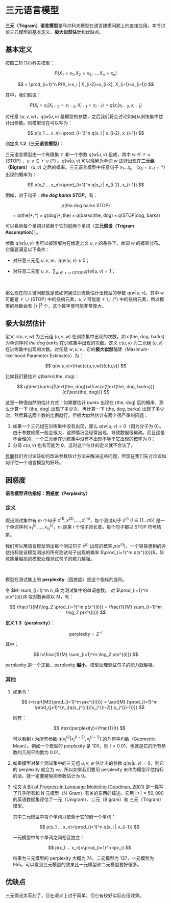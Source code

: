 # 三元语言模型

**三元（Trigram）语言模型**是马尔科夫模型在语言建模问题上的直接应用。本节讨论三元模型的基本定义、**极大似然估计**和优缺点。



## 基本定义

按照二阶马尔科夫模型：

$$
P(X_1 = x_1, X_2 = x_2, ... , X_n = x_n) 
$$

$$
= \prod_{i=1}^n P(X_i=x_i | X_{i-2}=x_{i-2}, X_{i-1}=x_{i-1})
$$

其中，我们假设：

$$
P(X_i=x_i | X_{i-2}=x_{i-2}, X_{i-1}=x_{i-1}) = q(x_i | x_{i-2}, x_{i-1})
$$

对任意 $(u,v,w)$，$q(w|u,v)$ 是模型的参数，之后我们将会讨论如何从训练集中估计出参数。则模型现在可以写为：

$$
p(x_1 ... x_n)=\prod_{i=1}^n q(x_i | x_{i-2}, x_{i-1})
$$

则**定义 1.2（三元语言模型）**：

三元语言模型由一个有限集 $\mathcal{V}$ 和一个参数 $q(w|u,v)$ 组成，其中 $w \in \mathcal{V} \cup \{\text{STOP}\}$ ，$u,v \in \mathcal{V} \cup \{*\}$ 。$q(w|u,v)$ 可以理解为单词 $w$ 正好出现在**二元组（Bigram）** $(u,v)$ 之后的概率。三元语言模型中任意句子 $x_1 ... x_n$ （$x_0 = x_{-1} = *$）出现的概率为：

$$
p(x_1 ... x_n)=\prod_{i=1}^n q(x_i | x_{i-2}, x_{i-1})
$$

例如，对于句子：***the dog barks STOP***，有：

$$
p(\text{the dog barks STOP})
$$

$$
=q(\text{the}|*,*) \times q(\text{dog}|*,\text{the}) \times q(\text{barks}|\text{the, dog}) \times q(\text{STOP}|\text{dog, barks})
$$

可以看到每个单词只依赖于它的前两个单词（**三元假设（Trigram Assumption）**）。

参数 $q(w|u,v)$ 也可以被理解为在给定上文 $u,v$ 的条件下，单词 $w$ 的概率分布。它需要满足以下条件：

- 对任意三元组 $u,v,w$，$q(w|u,v) \geq 0$；

- 对任意二元组 $u,v$，$\sum_{w \in \mathcal{V} \cup \{\text{STOP}\}} q(w|u,v) = 1$；

<br>

那么现在的关键问题就是该如何通过训练集估计出模型的参数 $q(w|u,v)$。其中 $w$ 可能是 $\mathcal{V} \cup \{\text{STOP}\}$ 中的任何元素，$u,v$ 可能是 $\mathcal{V} \cup \{*\}$ 中的任何元素，所以模型的参数会有 $|\mathcal{V}|^3$ 个，这个数字很可能非常庞大。



## 极大似然估计

定义 $c(u,v,w)$ 为三元组  $(u, v, w)$ 在训练集中出现的次数，如 $c(\text{the, dog, barks})$ 为单词序列 *the dog barks* 在训练集中出现的次数。定义 $c(u,v)$ 为二元组 $(u,v)$ 在训练集中出现的次数。对任意 $w,u,v$，它的**极大似然估计**（Maximum-likelihood Parameter Estimates）为：

$$
q(w|u,v)=\frac{c(u,v,w)}{c(u,v)}
$$

比如我们要估计 $q(\text{barks} | \text{the, dog})$：

$$
q(\text{barks}|\text{the, dog})=\frac{c(\text{the, dog, barks})}{c(\text{the, dog})}
$$

这是一种很自然的估计方式：如果要估计 $barks$ 出现在 $(\text{the, dog})$ 后的概率，那么计算一下 $(\text{the, dog})$ 出现了多少次，再计算一下 $(\text{the, dog, barks})$ 出现了多少次，然后算这两个数的比例就行。但极大似然估计有两个很严重的问题：

1. 如果一个三元组在训练集中没有出现，那么 $q(w|u,v)=0$（因为分子为 0）。由于参数规模一般会很大，这种情况会经常出现，导致数据很稀疏。而且这是不合理的，一个三元组在训练集中没有不出现不等于它出现的概率为 0；
2. 分母 $c(u,v)$ 也有可能为 0，这时这个估计的定义就不合法了。

[后面](/ai/nlp/language-modeling/smoothed-estimation-of-trigram-models/)我们会讨论该如何改进参数估计方法来解决这些问题，但现在我们先讨论该如何评估一个语言模型的好坏。



## 困惑度

**语言模型评估指标：困惑度（Perplexity）**

### 定义

假设测试集中有 $m$ 个句子 $x^{(1)},x^{(2)}, ... ,x^{(m)}$，每个测试句子 $x^{(i)} \ (i \in \{1 ... m\})$ 是一个单词序列 $x_1^{(i)},...,x_{n_i}^{(i)}$，$n_i$ 是第 $i$ 个句子的长度，每个句子都以 STOP 符号结尾。

我们可以用语言模型测出每个测试句子 $x^{(i)}$ 出现的概率 $p(x^{(i)})$。一个容易想到的评估指标是该模型测出的所有测试句子出现的概率 $\prod_{i=1}^m p(x^{(i)})$，毕竟质量越高的模型处理测试句子的能力越强。

<br>

模型在测试集上的 **perplexity**（困惑度）是这个指标的变形。

令 $M=\sum_{i=1}^m n_i$ 为测试集中的单词总数。 对 $\prod_{i=1}^m p(x^{(i)})$ 取对数再除以 $M$，有：

$$
\frac{1}{M}\log_2 \prod_{i=1}^m p(x^{(i)}) = \frac{1}{M} \sum_{i=1}^m \log_2 p(x^{(i)})
$$

**定义 1.3（perplexity）**：

$$
\text{perplexity} = 2^{-l}
$$

其中：

$$
l=\frac{1}{M} \sum_{i=1}^m \log_2 p(x^{(i)})
$$

perplexity 是一个正数，perplexity **越小**，模型处理测试句子的能力就越强。



### 其他

1. 如果令：

    $$
    t=\sqrt[M]{\prod_{i=1}^m p(x^{(i)})} = \sqrt[M] {\prod_{i=1}^m \prod_{j=1}^{n_i}q(x_j^{(i)}|x_j^{(i-2)},x_j^{(i-1)})}
    $$

    则有：

    $$
    \text{perplexity}=\frac{1}{t}
    $$

    可以看到 $t$ 为所有参数 $q(x_j^{(i)}|x_j^{(i-2)},x_j^{(i-1)})$ 的几何平均数（Geometric Mean）。例如一个模型的 perplexity 是 100，则 $t=0.01$，也就是它的所有参数的几何平均数为 0.01。

2. 如果模型对某个测试集中的三元组 $u,v,w$ 估计出的参数 $q(w|u,v)=0$，则它的 perplexity 就会为 $\infty$。所以如果我们要用 perplexity 来作为模型评估指标的话，就一定要避免把参数估计为 0。

3. 论文 [A Bit of Progress in Language Modeling (Goodman, 2001)](http://www-labs.iro.umontreal.ca/~felipe/IFT6285-Automne2019/resources-2011/Articles/goodman2001.pdf) 是一篇写了几乎所有和 N 元模型（N-Gram）有关的东西的综述。它用 $|\mathcal{V}|=50,000$ 的英语数据集评估了一元（Unigram）、二元（Bigram）和 三元（Trigram）模型。
   
   其中二元模型中每个单词只依赖于它的前一个单词：

   $$
   p(x_1 ... x_n)=\prod_{i=1}^n q(x_i | x_{i-1})
   $$

   一元模型中每个单词之间相互独立：

   $$
   p(x_1 ... x_n)=\prod_{i=1}^n q(x_i)
   $$

   结果为三元模型的 perplexity 大概为 74，二元模型为 137，一元模型为 955。可以看到三元模型的效果比一元模型和二元模型要好很多。



## 优缺点

三元假设太苛刻了，且在语义上过于简单，但它有较好实际应用效果。